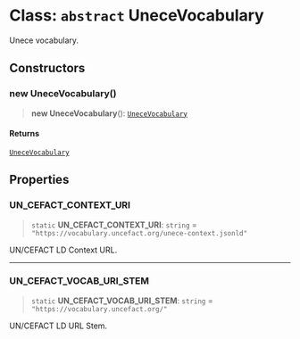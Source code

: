 # Class: `abstract` UneceVocabulary

Unece vocabulary.

## Constructors

### new UneceVocabulary()

> **new UneceVocabulary**(): [`UneceVocabulary`](UneceVocabulary.md)

#### Returns

[`UneceVocabulary`](UneceVocabulary.md)

## Properties

### UN\_CEFACT\_CONTEXT\_URI

> `static` **UN\_CEFACT\_CONTEXT\_URI**: `string` = `"https://vocabulary.uncefact.org/unece-context.jsonld"`

UN/CEFACT LD Context URL.

***

### UN\_CEFACT\_VOCAB\_URI\_STEM

> `static` **UN\_CEFACT\_VOCAB\_URI\_STEM**: `string` = `"https://vocabulary.uncefact.org/"`

UN/CEFACT LD URL Stem.
